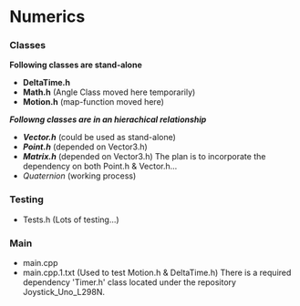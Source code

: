# Numerics

</hr>

### Classes

**Following classes are stand-alone**
- **DeltaTime.h**
- **Math.h**           (Angle Class moved here temporarily)
- **Motion.h**         (map-function moved here)

***Followng classes are in an hierachical relationship***
+ ***Vector.h***      (could be used as stand-alone)
+ ***Point.h***       (depended on Vector3.h)
+ ***Matrix.h***      (depended on Vector3.h) The plan is to incorporate the dependency on both Point.h & Vector.h...
+ *Quaternion*        (working process)

### Testing

- Tests.h            (Lots of testing...)

</hr>

### Main

- main.cpp
- main.cpp.1.txt      (Used to test Motion.h & DeltaTime.h) There is a required dependency 'Timer.h' class located under the repository Joystick_Uno_L298N.
